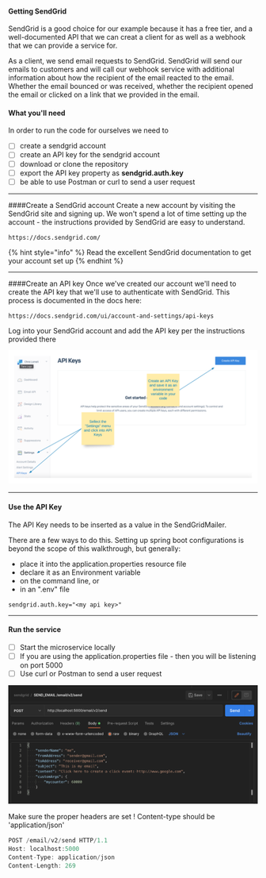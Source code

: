 

#### Getting SendGrid

SendGrid is a good choice for our example because it has a free tier, and a well-documented API that we can creat a client for as well as a webhook that we can provide a service for.

As a client, we send email requests to SendGrid.  SendGrid will send our emails to customers and will call our webhook service with additional information about how the recipient of the email reacted to the email.  Whether the email bounced or was received, whether the recipient opened the email or clicked on a link that we provided in the email.

#### What you'll need
In order to run the code for ourselves we need to

* [ ] create a sendgrid account
* [ ] create an API key for the sendgrid account
* [ ] download or clone the repository
* [ ] export the API key property as **sendgrid.auth.key**
* [ ] be able to use Postman or curl to send a user request

---

####Create a SendGrid account
Create a new account by visiting the SendGrid site and signing up.  We won't spend a lot of time setting up the account - the instructions provided by SendGrid are easy to understand. 

```
https://docs.sendgrid.com/
```

{% hint style="info" %}
 Read the excellent SendGrid documentation to get your account set up
{% endhint %}

---

####Create an API key
Once we've created our account we'll need to create the API key that we'll use to authenticate with SendGrid.  This process is documented in the docs here:

```text
https://docs.sendgrid.com/ui/account-and-settings/api-keys
```

Log into your SendGrid account and add the API key per the instructions provided there

![](../../.gitbook/assets/sendgrid-api.png)

---

#### Use the API Key

The API Key needs to be inserted as a value in the SendGridMailer.

There are a few ways to do this.  Setting up spring boot configurations is beyond the scope of this walkthrough, but generally:

* place it into the application.properties resource file
* declare it as an Environment variable
 * on the command line, or
 * in an ".env" file

```
sendgrid.auth.key="<my api key>"
```

---


#### Run the service

* [ ] Start the microservice locally
* [ ] If you are using the application.properties file - then you will be listening on port 5000
* [ ] Use curl or Postman to send a user request

![example of sending a request from Postman ](../../.gitbook/assets/postman.png)

Make sure the proper headers are set !  Content-type should be 'application/json'

```javascript
POST /email/v2/send HTTP/1.1
Host: localhost:5000
Content-Type: application/json
Content-Length: 269
```








